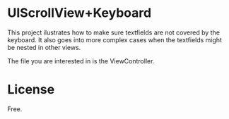 # UIScrollView+Keyboard

This project ilustrates how to make sure textfields are not covered by the keyboard.
It also goes into more complex cases when the textfields might be nested in other views.

The file you are interested in is the ViewController. 

# License

Free.
